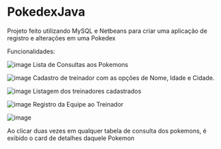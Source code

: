 # PokedexJava
Projeto feito utilizando MySQL e Netbeans para criar uma aplicação de registro e alterações em uma Pokedex

Funcionalidades:

![image](https://github.com/Lacetm/PokedexJava/assets/89583862/19ef05c2-9ef0-4c3c-beb4-562f76b04970)
Lista de Consultas aos Pokemons

![image](https://github.com/Lacetm/PokedexJava/assets/89583862/a4c1cf10-0fc1-4a79-a2c8-af970d8d9823)
Cadastro de treinador com as opções de Nome, Idade e Cidade.

![image](https://github.com/Lacetm/PokedexJava/assets/89583862/b57cfbf7-ccb9-4285-8b46-177ac13b9667)
Listagem dos treinadores cadastrados

![image](https://github.com/Lacetm/PokedexJava/assets/89583862/12ad7e3b-5354-4de6-ac40-95b50a8154ae)
Registro da Equipe ao Treinador

![image](https://github.com/Lacetm/PokedexJava/assets/89583862/68b14a05-ac16-4764-ae94-71e60db289ea)

Ao clicar duas vezes em qualquer tabela de consulta dos pokemons, é exibido o card de detalhes daquele Pokemon
